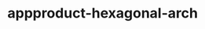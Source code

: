  # appproduct-hexagonal-arch                 
            
         
                       
        
                
                  
              
                      
       
       
           
     
   
   
   
 
